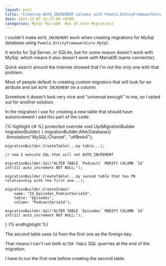 ```yaml
---
layout: post
title: "Creating AUTO_INCREMENT columns with Pomelo.EntityFrameworkCore.MySql"
date: 2023-12-07 13:37:00 +0100
categories: MySql MariaDB .Net EF.Core Migrations
---
```

I couldn't make `AUTO_INCREMENT` work when creating migrations for MySql database using `Pomelo.EntityFrameworkCore.MySql`.

It works for Sql Server, or SQLite, but for some reason doesn't work with MySql, which means it also doesn't work with MariaDB (same connector).

Quick search around the Internet showed that I'm not the only one with that problem.

Most of people default to creating custom migrators that will look for an atribute and set `AUTO_INCREMENT` on a column.

Somehow it doesn't look very nice and "universal enough" to me, so I opted out for another solution.

In the migration I use for creating a new table that should have autoincrement I add this part of the code:

{% highlight c# %}
protected override void Up(MigrationBuilder migrationBuilder)
{
    migrationBuilder.AlterDatabase()
        .Annotation("MySQL:Charset", "utf8mb4");

    migrationBuilder.CreateTable(...my table...);

    // now I execute SQL that will set AUTO_INCREMENT

    migrationBuilder.Sql("ALTER TABLE `Podcasts` MODIFY COLUMN `Id` int(11) auto_increment NOT NULL;");

    migrationBuilder.CreateTable(...my second table that has PK relationship with the first one...);

    migrationBuilder.CreateIndex(
        name: "IX_Episodes_PodcastSerieId",
        table: "Episodes",
        column: "PodcastSerieId");

    migrationBuilder.Sql("ALTER TABLE `Episodes` MODIFY COLUMN `Id` int(11) auto_increment NOT NULL;");
}
{% endhighlight %}

The second table uses `Id` from the first one as the foreign key.

That means I can't run both `ALTER TABLE` SQL querries at the end of the migration.

I have to run the first one before creating the second table.